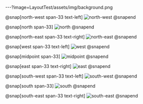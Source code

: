 ---?image=LayoutTest/assets/img/background.png

@snap[north-west span-33 text-left]
![north-west](LayoutTest/assets/img/compass.png)
@snapend

@snap[north span-33]
![north](LayoutTest/assets/img/compass.png)
@snapend

@snap[north-east span-33 text-right]
![north-east](LayoutTest/assets/img/compass.png)
@snapend

@snap[west span-33 text-left]
![west](LayoutTest/assets/img/compass.png)
@snapend

@snap[midpoint span-33]
![midpoint](LayoutTest/assets/img/compass.png)
@snapend

@snap[east span-33 text-right]
![east](LayoutTest/assets/img/compass.png)
@snapend

@snap[south-west span-33 text-left]
![south-west](LayoutTest/assets/img/compass.png)
@snapend

@snap[south span-33]
![south](LayoutTest/assets/img/compass.png)
@snapend

@snap[south-east span-33 text-right]
![south-east](LayoutTest/assets/img/compass.png)
@snapend